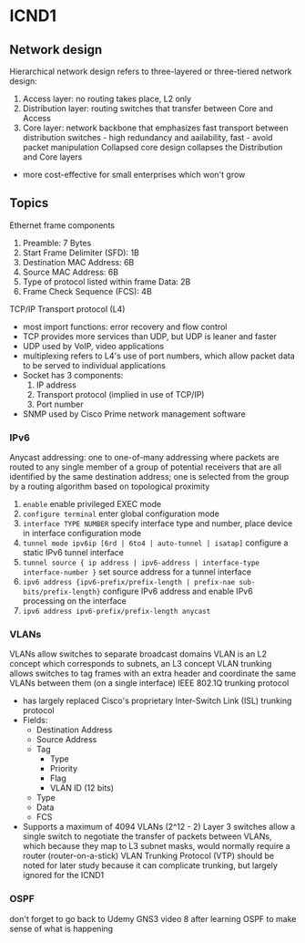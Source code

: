 # ICND1

## Network design
Hierarchical network design refers to three-layered or three-tiered network design:
  1. Access layer: no routing takes place, L2 only
  2. Distribution layer: routing switches that transfer between Core and Access
  3. Core layer: network backbone that emphasizes fast transport between distribution switches
    - high redundancy and aailability, fast
    - avoid packet manipulation
Collapsed core design collapses the Distribution and Core layers
  - more cost-effective for small enterprises which won't grow

## Topics
Ethernet frame components
  1. Preamble: 7 Bytes
  2. Start Frame Delimiter (SFD): 1B
  3. Destination MAC Address: 6B
  4. Source MAC Address: 6B
  5. Type of protocol listed within frame Data: 2B
  6. Frame Check Sequence (FCS): 4B

TCP/IP Transport protocol (L4)
  - most import functions: error recovery and flow control
  - TCP provides more services than UDP, but UDP is leaner and faster
  - UDP used by VoIP, video applications
  - multiplexing refers to L4's use of port numbers, which allow packet data to be served to individual applications
  - Socket has 3 components:
    1. IP address
    2. Transport protocol (implied in use of TCP/IP)
    3. Port number
  - SNMP used by Cisco Prime network management software
### IPv6
Anycast addressing: one to one-of-many addressing where packets are routed to any single member of a group of potential receivers that are all identified by the same destination address; one is selected from the group by a routing algorithm based on topological proximity
  1. `enable` enable privileged EXEC mode
  2. `configure terminal` enter global configuration mode
  3. `interface TYPE NUMBER` specify interface type and number, place device in interface configuration mode
  4. `tunnel mode ipv6ip [6rd | 6to4 | auto-tunnel | isatap]` configure a static IPv6 tunnel interface
  5. `tunnel source { ip address | ipv6-address | interface-type interface-number }` set source address for a tunnel interface
  6. `ipv6 address {ipv6-prefix/prefix-length | prefix-nae sub-bits/prefix-length}` configure IPv6 address and enable IPv6 processing on the interface
  7. `ipv6 address ipv6-prefix/prefix-length anycast`
### VLANs
VLANs allow switches to separate broadcast domains
VLAN is an L2 concept which corresponds to subnets, an L3 concept
VLAN trunking allows switches to tag frames with an extra header and coordinate the same VLANs between them (on a single interface)
IEEE 802.1Q trunking protocol
  - has largely replaced Cisco's proprietary Inter-Switch Link (ISL) trunking protocol
  - Fields:
    - Destination Address
    - Source Address
    - Tag
      - Type
      - Priority
      - Flag
      - VLAN ID (12 bits)
    - Type
    - Data
    - FCS
  - Supports a maximum of 4094 VLANs (2^12 - 2)
Layer 3 switches allow a single switch to negotiate the transfer of packets between VLANs, which because they map to L3 subnet masks, would normally require a router (router-on-a-stick)
VLAN Trunking Protocol (VTP) should be noted for later study because it can complicate trunking, but largely ignored for the ICND1
### OSPF
don't forget to go back to Udemy GNS3 video 8 after learning OSPF to make sense of what is happening
